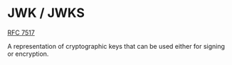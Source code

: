 # JWK / JWKS

[RFC 7517](https://datatracker.ietf.org/doc/html/rfc7517)

A representation of cryptographic keys that can be used either for signing or encryption.
